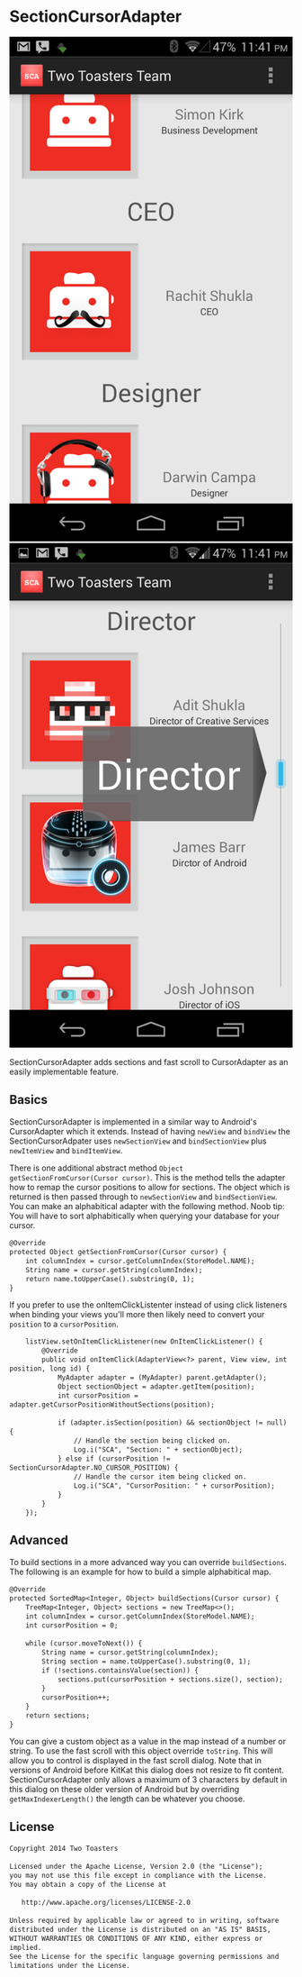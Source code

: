 # SectionCursorAdapter

![sections](screenshots/sections.png) ![dialog](screenshots/dialog.png)

SectionCursorAdapter adds sections and fast scroll to CursorAdapter as an easily implementable feature. 

## Basics
SectionCursorAdapter is implemented in a similar way to Android's CursorAdapter which it extends. Instead of having `newView` and `bindView` the SectionCursorAdpater uses `newSectionView` and `bindSectionView` plus `newItemView` and `bindItemView`. 

There is one additional abstract method `Object getSectionFromCursor(Cursor cursor)`. This is the method tells the adapter how to remap the cursor positions to allow for sections. The object which is returned is then passed through to `newSectionView` and `bindSectionView`. You can make an alphabitical adapter with the following method. Noob tip: You will have to sort alphabitically when querying your database for your cursor.

    @Override
    protected Object getSectionFromCursor(Cursor cursor) {
        int columnIndex = cursor.getColumnIndex(StoreModel.NAME);
        String name = cursor.getString(columnIndex);
        return name.toUpperCase().substring(0, 1);
    }

If you prefer to use the onItemClickListenter instead of using click listeners when binding your views you'll more then likely need to convert your `position` to a `cursorPosition`.

        listView.setOnItemClickListener(new OnItemClickListener() {
            @Override
            public void onItemClick(AdapterView<?> parent, View view, int position, long id) {
                MyAdapter adapter = (MyAdapter) parent.getAdapter();
                Object sectionObject = adapter.getItem(position);
                int cursorPosition = adapter.getCursorPositionWithoutSections(position);
                
                if (adapter.isSection(position) && sectionObject != null) {
                    // Handle the section being clicked on.
                    Log.i("SCA", "Section: " + sectionObject);
                } else if (cursorPosition != SectionCursorAdapter.NO_CURSOR_POSITION) {
                    // Handle the cursor item being clicked on.
                    Log.i("SCA", "CursorPosition: " + cursorPosition);
                }
            }
        });

## Advanced
To build sections in a more advanced way you can override `buildSections`. The following is an example for how to build a simple alphabitical map.

    @Override
    protected SortedMap<Integer, Object> buildSections(Cursor cursor) {
        TreeMap<Integer, Object> sections = new TreeMap<>();
        int columnIndex = cursor.getColumnIndex(StoreModel.NAME);
        int cursorPosition = 0;
        
        while (cursor.moveToNext()) {
            String name = cursor.getString(columnIndex);
            String section = name.toUpperCase().substring(0, 1);
            if (!sections.containsValue(section)) {
                sections.put(cursorPosition + sections.size(), section);
            }
            cursorPosition++;
        }
        return sections;
    }

You can give a custom object as a value in the map instead of a number or string. To use the fast scroll with this object override `toString`. This will allow you to control is displayed in the fast scroll dialog. Note that in versions of Android before KitKat this dialog does not resize to fit content. SectionCursorAdapter only allows a maximum of 3 characters by default in this dialog on these older version of Android but by overriding `getMaxIndexerLength()` the length can be whatever you choose.

## License

    Copyright 2014 Two Toasters
    
    Licensed under the Apache License, Version 2.0 (the "License");
    you may not use this file except in compliance with the License.
    You may obtain a copy of the License at
    
       http://www.apache.org/licenses/LICENSE-2.0
       
    Unless required by applicable law or agreed to in writing, software
    distributed under the License is distributed on an "AS IS" BASIS,
    WITHOUT WARRANTIES OR CONDITIONS OF ANY KIND, either express or implied.
    See the License for the specific language governing permissions and
    limitations under the License.